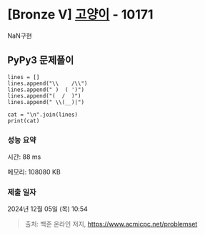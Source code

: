 # [Bronze V] [고양이](https://www.acmicpc.net/problem/10171) - 10171 

NaN구현

## PyPy3 문제풀이

```PyPy3
lines = []
lines.append("\\    /\\")
lines.append(" )  ( ')")
lines.append("(  /  )")
lines.append(" \\(__)|")

cat = "\n".join(lines)
print(cat)
```

### 성능 요약

시간: 88 ms

메모리: 108080 KB

### 제출 일자

2024년 12월 05일 (목) 10:54

> 출처: 백준 온라인 저지, https://www.acmicpc.net/problemset 


